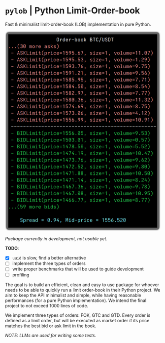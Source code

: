 # `pylob` | Python Limit-Order-book
Fast &amp; minimalist limit-order-book (LOB) implementation in pure Python.

<img src="ss.png" width=510>

*Package currently in development, not usable yet.*

**TODO**:
- [x] `uuid` is slow, find a better alternative
- [ ] implement the three types of orders
- [ ] write proper benchmarks that will be used to guide development
- [ ] profiling

The goal is to build an efficient, clean and easy to use package for whoever needs to be able to quickly run a limit order-book in their Python project. We aim to keep the API minimalist and simple, while having reasonable performances (for a pure Python implementation). We intend the final project to not exceed 1000 lines of code. 

We implement three types of orders: FOK, GTC and GTD. Every order is defined as a limit order, but will be executed as market order if its price matches the best bid or ask limit in the book.  

*NOTE: LLMs are used for writing some tests.*
